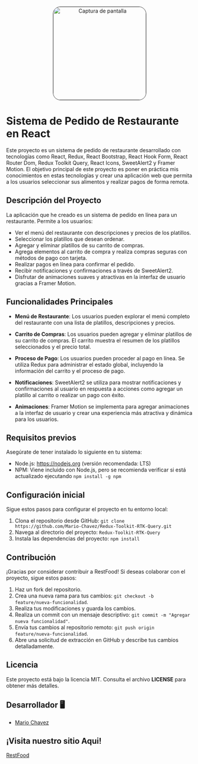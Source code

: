 <p align="center">
  <img src="https://res.cloudinary.com/mach/image/upload/v1694005015/logo-new_dnl46m.png"  alt="Captura de pantalla" style="width: 250px; border: 1px solid #333; border-radius: 20px;">
</p>

# Sistema de Pedido de Restaurante en React

Este proyecto es un sistema de pedido de restaurante desarrollado con tecnologías como React, Redux, React Bootstrap, React Hook Form, React Router Dom, Redux Toolkit Query, React Icons, SweetAlert2 y Framer Motion. El objetivo principal de este proyecto es poner en práctica mis conocimientos en estas tecnologías y crear una aplicación web que permita a los usuarios seleccionar sus alimentos y realizar pagos de forma remota.

## Descripción del Proyecto

La aplicación que he creado es un sistema de pedido en línea para un restaurante. Permite a los usuarios:

-   Ver el menú del restaurante con descripciones y precios de los platillos.
-   Seleccionar los platillos que desean ordenar.
-   Agregar y eliminar platillos de su carrito de compras.
-   Agrega elementos al carrito de compra y realiza compras seguras con métodos de pago con tarjeta.
-   Realizar pagos en línea para confirmar el pedido.
-   Recibir notificaciones y confirmaciones a través de SweetAlert2.
-   Disfrutar de animaciones suaves y atractivas en la interfaz de usuario gracias a Framer Motion.

## Funcionalidades Principales

-   **Menú de Restaurante**: Los usuarios pueden explorar el menú completo del restaurante con una lista de platillos, descripciones y precios.

-   **Carrito de Compras**: Los usuarios pueden agregar y eliminar platillos de su carrito de compras. El carrito muestra el resumen de los platillos seleccionados y el precio total.

-   **Proceso de Pago**: Los usuarios pueden proceder al pago en línea. Se utiliza Redux para administrar el estado global, incluyendo la información del carrito y el proceso de pago.

-   **Notificaciones**: SweetAlert2 se utiliza para mostrar notificaciones y confirmaciones al usuario en respuesta a acciones como agregar un platillo al carrito o realizar un pago con éxito.

-   **Animaciones**: Framer Motion se implementa para agregar animaciones a la interfaz de usuario y crear una experiencia más atractiva y dinámica para los usuarios.

## Requisitos previos

Asegúrate de tener instalado lo siguiente en tu sistema:

-   Node.js: https://nodejs.org (versión recomendada: LTS)
-   NPM: Viene incluido con Node.js, pero se recomienda verificar si está actualizado ejecutando `npm install -g npm`

## Configuración inicial

Sigue estos pasos para configurar el proyecto en tu entorno local:

1. Clona el repositorio desde GitHub: `git clone https://github.com/Mario-Chavez/Redux-Toolkit-RTK-Query.git`
2. Navega al directorio del proyecto: `Redux-Toolkit-RTK-Query`
3. Instala las dependencias del proyecto: `npm install`

## Contribución

¡Gracias por considerar contribuir a RestFood! Si deseas colaborar con el proyecto, sigue estos pasos:

1. Haz un fork del repositorio.
2. Crea una nueva rama para tus cambios: `git checkout -b feature/nueva-funcionalidad`.
3. Realiza tus modificaciones y guarda los cambios.
4. Realiza un commit con un mensaje descriptivo: `git commit -m "Agregar nueva funcionalidad"`.
5. Envía tus cambios al repositorio remoto: `git push origin feature/nueva-funcionalidad`.
6. Abre una solicitud de extracción en GitHub y describe tus cambios detalladamente.

## Licencia

Este proyecto está bajo la licencia MIT. Consulta el archivo **LICENSE** para obtener más detalles.

## Desarrollador 🖥️

-   [Mario Chavez ](https://github.com/Mario-Chavez)

## ¡Visita nuestro sitio Aqui!

[RestFood](https://restfood-gamma.vercel.app/)
